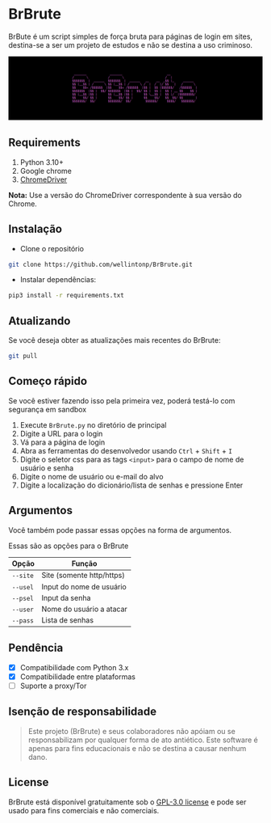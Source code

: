 # BrBrute
BrBute é um script simples de força bruta para páginas de login em sites, destina-se a ser um projeto de estudos e não se destina a uso criminoso.

[![Callow](logo.svg "BrBrute")](#)

## Requirements

1. Python 3.10+
2. Google chrome
3. [ChromeDriver](https://chromedriver.chromium.org/)

**Nota:** Use a versão do ChromeDriver correspondente à sua versão do Chrome.

## Instalação

- Clone o repositório

```sh
git clone https://github.com/wellintonp/BrBrute.git
```

- Instalar dependências:

```sh
pip3 install -r requirements.txt
```

## Atualizando

Se você deseja obter as atualizações mais recentes do BrBrute:

```sh
git pull
```

## Começo rápido

Se você estiver fazendo isso pela primeira vez, poderá testá-lo com segurança em sandbox

1. Execute `BrBrute.py` no diretório de principal
2. Digite a URL para o login
3. Vá para a página de login
4. Abra as ferramentas do desenvolvedor usando `Ctrl` + `Shift` + `I`
5. Digite o seletor css para as tags `<input>` para o campo de nome de usuário e senha
6. Digite o nome de usuário ou e-mail do alvo
7. Digite a localização do dicionário/lista de senhas e pressione Enter

## Argumentos

Você também pode passar essas opções na forma de argumentos.

Essas são as opções para o BrBrute

| Opção    | Função                           |
| -------- | -------------------------------- |
| `--site` | Site (somente http/https)        |
| `--usel` | Input do nome de usuário         |
| `--psel` | Input da senha                   |
| `--user` | Nome do usuário a atacar         |
| `--pass` | Lista de senhas                  |

## Pendência

- [X] Compatibilidade com Python 3.x
- [X] Compatibilidade entre plataformas
- [ ] Suporte a proxy/Tor

## Isenção de responsabilidade

> Este projeto (BrBrute) e seus colaboradores não apóiam ou se responsabilizam por qualquer forma de ato antiético. Este software é apenas para fins educacionais e não se destina a causar nenhum dano.

## License

BrBrute está disponível gratuitamente sob o [GPL-3.0 license](https://www.gnu.org/licenses/gpl-3.0.en.html) e pode ser usado para fins comerciais e não comerciais.
